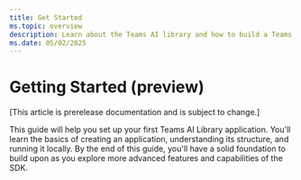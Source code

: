 ```yaml
---
title: Get Started
ms.topic: overview
description: Learn about the Teams AI library and how to build a Teams app and its structure.
ms.date: 05/02/2025
---
```


# Getting Started (preview)

[This article is prerelease documentation and is subject to change.]

This guide will help you set up your first Teams AI Library application. You'll learn the basics of creating an application, understanding its structure, and running it locally. By the end of this guide, you'll have a solid foundation to build upon as you explore more advanced features and capabilities of the SDK.
